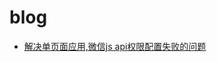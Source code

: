 # blog

+ [解决单页面应用,微信js api权限配置失败的问题](https://github.com/yaojijiayou/blog/blob/master/%E5%8D%95%E9%A1%B5%E9%9D%A2.md)
